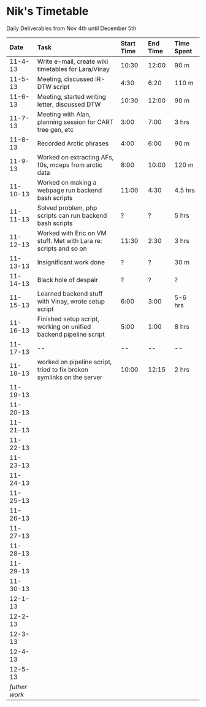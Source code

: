 # Nik's Timetable #

Daily Deliverables from Nov 4th until December 5th

| **Date** | **Task** | **Start Time** | **End Time** | **Time Spent** |
|:---------|:---------|:---------------|:-------------|:---------------|
| 11-4-13  | Write e-mail, create wiki timetables for Lara/Vinay | 10:30          | 12:00        | 90 m           |
| 11-5-13  | Meeting, discussed IR-DTW script  | 4:30           | 6:20         | 110 m          |
| 11-6-13  | Meeting, started writing letter, discussed DTW  | 10:30          | 12:00        | 90 m           |
| 11-7-13  | Meeting with Alan, planning session for CART tree gen, etc | 3:00           | 7:00         | 3 hrs          |
| 11-8-13  | Recorded Arctic phrases  | 4:00           | 6:00         | 90 m           |
| 11-9-13  | Worked on extracting AFs, f0s, mceps from arctic data | 8:00           | 10:00        | 120 m          |
| 11-10-13 | Worked on making a webpage run backend bash scripts  | 11:00          | 4:30         | 4.5 hrs        |
| 11-11-13 | Solved problem, php scripts can run backend bash scripts  | ?              | ?            | 5 hrs          |
| 11-12-13 | Worked with Eric on VM stuff. Met with Lara re: scripts and so on | 11:30          | 2:30         | 3 hrs          |
| 11-13-13 | Insignificant work done | ?              | ?            | 30 m           |
| 11-14-13 | Black hole of despair | ?              | ?            | ?              |
| 11-15-13 | Learned backend stuff with Vinay, wrote setup script | 6:00           | 3:00         | 5-6 hrs        |
| 11-16-13 | Finished setup script, working on unified backend pipeline script | 5:00           | 1:00         | 8 hrs          |
| 11-17-13 | --       | --             | --           | --             |
| 11-18-13 | worked on pipeline script, tried to fix broken symlinks on the server  | 10:00          | 12:15        | 2 hrs          |
| 11-19-13 |          |                |              |                |
| 11-20-13 |          |                |              |                |
| 11-21-13 |          |                |              |                |
| 11-22-13 |          |                |              |                |
| 11-23-13 |          |                |              |                |
| 11-24-13 |          |                |              |                |
| 11-25-13 |          |                |              |                |
| 11-26-13 |          |                |              |                |
| 11-27-13 |          |                |              |                |
| 11-28-13 |          |                |              |                |
| 11-29-13 |          |                |              |                |
| 11-30-13 |          |                |              |                |
| 12-1-13  |          |                |              |                |
| 12-2-13  |          |                |              |                |
| 12-3-13  |          |                |              |                |
| 12-4-13  |          |                |              |                |
| 12-5-13  |          |                |              |                |
| _futher work_ |          |                |              |                |